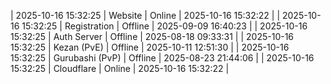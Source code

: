 | 2025-10-16 15:32:25 | Website | Online | 2025-10-16 15:32:22 |
| 2025-10-16 15:32:25 | Registration | Offline | 2025-09-09 16:40:23 |
| 2025-10-16 15:32:25 | Auth Server | Offline | 2025-08-18 09:33:31 |
| 2025-10-16 15:32:25 | Kezan (PvE) | Offline | 2025-10-11 12:51:30 |
| 2025-10-16 15:32:25 | Gurubashi (PvP) | Offline | 2025-08-23 21:44:06 |
| 2025-10-16 15:32:25 | Cloudflare | Online | 2025-10-16 15:32:22 |
